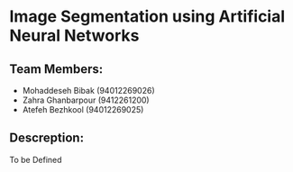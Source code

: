 # Image Segmentation using Artificial Neural Networks

## Team Members:
- Mohaddeseh Bibak (94012269026)
- Zahra Ghanbarpour (9412261200)
- Atefeh Bezhkool (94012269025)

## Descreption:
To be Defined
